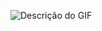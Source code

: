 ![Descrição do GIF](https://media4.giphy.com/media/v1.Y2lkPTc5MGI3NjExNm9tMHB0NXJtYngydTBkN2YycnJpbDF6YjRpdHFlMjRwODZ1b3Y3NSZlcD12MV9pbnRlcm5hbF9naWZfYnlfaWQmY3Q9Zw/udS4WxeXKkzoFkKR2z/giphy.gif)
